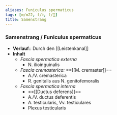 ```yaml
---
aliases: Funiculus spermaticus
tags: [m/m22, f/💀, f/🍆]
title: Samenstrang
---
```

### Samenstrang / Funiculus spermaticus
- **Verlauf**:: Durch den [[Leistenkanal]]
- **Inhalt**
	- *Fascia spermatica externa*
		- N. ilioinguinalis
	- *Fascia cremasterica:* ==[[M. cremaster]]==
		- A./V. cremasterica
		- R. genitalis aus N. genitofemoralis
	- *Fascia spermatica interna*
		- ==[[Ductus deferens]]==
		- A./V. ductus deferentis
		- A. testicularis, Vv. testiculares
		- Plexus testicularis